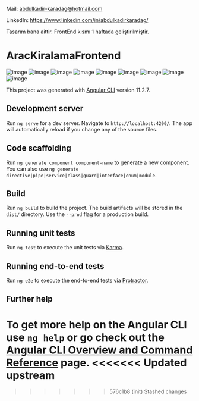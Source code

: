 Mail: abdulkadir-karadag@hotmail.com

LinkedIn: https://www.linkedin.com/in/abdulkadirkaradag/

Tasarım bana aittir. FrontEnd kısmı 1 haftada geliştirilmiştir. 


# AracKiralamaFrontend
![image](https://user-images.githubusercontent.com/51646136/114313365-e3412480-9afe-11eb-9843-0578e5985d43.png)
![image](https://user-images.githubusercontent.com/51646136/114283963-6ad25900-9a55-11eb-857d-448f4ca2c4f2.png)
![image](https://user-images.githubusercontent.com/51646136/114283973-758cee00-9a55-11eb-8aa2-92ea903607ce.png)
![image](https://user-images.githubusercontent.com/51646136/114283978-7a51a200-9a55-11eb-88f1-2c216af9c6a6.png)
![image](https://user-images.githubusercontent.com/51646136/114283981-7faeec80-9a55-11eb-805f-b7742f4f44be.png)
![image](https://user-images.githubusercontent.com/51646136/114283985-83db0a00-9a55-11eb-90a1-5769f11fd8b1.png)
![image](https://user-images.githubusercontent.com/51646136/114283988-89385480-9a55-11eb-987c-e02239f1eef6.png)
![image](https://user-images.githubusercontent.com/51646136/114283993-90f7f900-9a55-11eb-90ad-346953fb809c.png)
![image](https://user-images.githubusercontent.com/51646136/114283994-93f2e980-9a55-11eb-9934-22b7d4d72212.png)

This project was generated with [Angular CLI](https://github.com/angular/angular-cli) version 11.2.7.

## Development server

Run `ng serve` for a dev server. Navigate to `http://localhost:4200/`. The app will automatically reload if you change any of the source files.

## Code scaffolding

Run `ng generate component component-name` to generate a new component. You can also use `ng generate directive|pipe|service|class|guard|interface|enum|module`.

## Build

Run `ng build` to build the project. The build artifacts will be stored in the `dist/` directory. Use the `--prod` flag for a production build.

## Running unit tests

Run `ng test` to execute the unit tests via [Karma](https://karma-runner.github.io).

## Running end-to-end tests

Run `ng e2e` to execute the end-to-end tests via [Protractor](http://www.protractortest.org/).

## Further help

To get more help on the Angular CLI use `ng help` or go check out the [Angular CLI Overview and Command Reference](https://angular.io/cli) page.
<<<<<<< Updated upstream
=======
>>>>>>> 576c1b8 (init)
>>>>>>> Stashed changes
